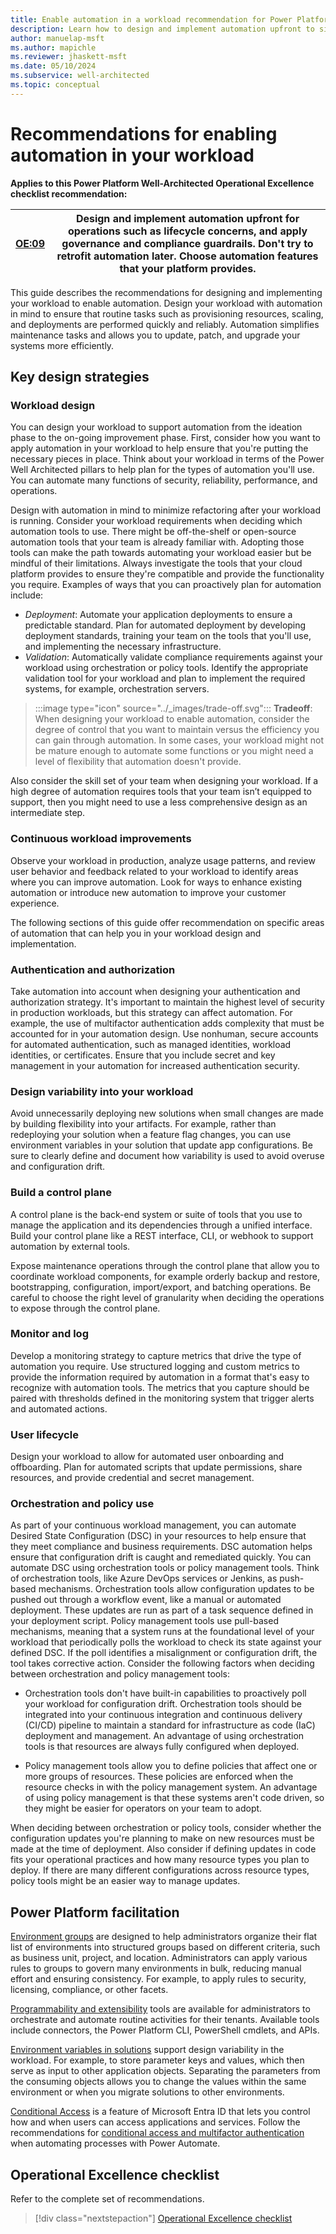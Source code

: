 ```yaml
---
title: Enable automation in a workload recommendation for Power Platform workloads
description: Learn how to design and implement automation upfront to simplify maintenance tasks, apply governance and address deployment concerns. 
author: manuelap-msft
ms.author: mapichle
ms.reviewer: jhaskett-msft
ms.date: 05/10/2024
ms.subservice: well-architected
ms.topic: conceptual
---
```


# Recommendations for enabling automation in your workload

**Applies to this Power Platform Well-Architected Operational Excellence checklist recommendation:**

|[OE:09](checklist.md)| **Design and implement automation upfront for operations such as lifecycle concerns, and apply governance and compliance guardrails. Don't try to retrofit automation later. Choose automation features that your platform provides.** |
|---|---|

This guide describes the recommendations for designing and implementing your workload to enable automation. Design your workload with automation in mind to ensure that routine tasks such as provisioning resources, scaling, and deployments are performed quickly and reliably. Automation simplifies maintenance tasks and allows you to update, patch, and upgrade your systems more efficiently.

## Key design strategies

### Workload design

You can design your workload to support automation from the ideation phase to the on-going improvement phase. First, consider how you want to apply automation in your workload to help ensure that you're putting the necessary pieces in place. Think about your workload in terms of the Power Well Architected pillars to help plan for the types of automation you'll use. You can automate many functions of security, reliability, performance, and operations.

Design with automation in mind to minimize refactoring after your workload is running. Consider your workload requirements when deciding which automation tools to use. There might be off-the-shelf or open-source automation tools that your team is already familiar with. Adopting those tools can make the path towards automating your workload easier but be mindful of their limitations. Always investigate the tools that your cloud platform provides to ensure they're compatible and provide the functionality you require. Examples of ways that you can proactively plan for automation include:

- *Deployment*: Automate your application deployments to ensure a predictable standard. Plan for automated deployment by developing deployment standards, training your team on the tools that you'll use, and implementing the necessary infrastructure.
- *Validation*: Automatically validate compliance requirements against your workload using orchestration or policy tools. Identify the appropriate validation tool for your workload and plan to implement the required systems, for example, orchestration servers.

> :::image type="icon" source="../_images/trade-off.svg"::: **Tradeoff**: When designing your workload to enable automation, consider the degree of control that you want to maintain versus the efficiency you can gain through automation. In some cases, your workload might not be mature enough to automate some functions or you might need a level of flexibility that automation doesn't provide.

Also consider the skill set of your team when designing your workload. If a high degree of automation requires tools that your team isn’t equipped to support, then you might need to use a less comprehensive design as an intermediate step.

### Continuous workload improvements

Observe your workload in production, analyze usage patterns, and review user behavior and feedback related to your workload to identify areas where you can improve automation. Look for ways to enhance existing automation or introduce new automation to improve your customer experience.

The following sections of this guide offer recommendation on specific areas of automation that can help you in your workload design and implementation.

### Authentication and authorization

Take automation into account when designing your authentication and authorization strategy. It's important to maintain the highest level of security in production workloads, but this strategy can affect automation. For example, the use of multifactor authentication adds complexity that must be accounted for in your automation design. Use nonhuman, secure accounts for automated authentication, such as managed identities, workload identities, or certificates. Ensure that you include secret and key management in your automation for increased authentication security.

### Design variability into your workload

Avoid unnecessarily deploying new solutions when small changes are made by building flexibility into your artifacts. For example, rather than redeploying your solution when a feature flag changes, you can use environment variables in your solution that update app configurations. Be sure to clearly define and document how variability is used to avoid overuse and configuration drift.

### Build a control plane

A control plane is the back-end system or suite of tools that you use to manage the application and its dependencies through a unified interface. Build your control plane like a REST interface, CLI, or webhook to support automation by external tools.

Expose maintenance operations through the control plane that allow you to coordinate workload components, for example orderly backup and restore, bootstrapping, configuration, import/export, and batching operations. Be careful to choose the right level of granularity when deciding the operations to expose through the control plane.

### Monitor and log

Develop a monitoring strategy to capture metrics that drive the type of automation you require. Use structured logging and custom metrics to provide the information required by automation in a format that's easy to recognize with automation tools. The metrics that you capture should be paired with thresholds defined in the monitoring system that trigger alerts and automated actions.

### User lifecycle

Design your workload to allow for automated user onboarding and offboarding. Plan for automated scripts that update permissions, share resources, and provide credential and secret management.

### Orchestration and policy use

As part of your continuous workload management, you can automate Desired State Configuration (DSC) in your resources to help ensure that they meet compliance and business requirements. DSC automation helps ensure that configuration drift is caught and remediated quickly. You can automate DSC using orchestration tools or policy management tools. Think of orchestration tools, like Azure DevOps services or Jenkins, as push-based mechanisms. Orchestration tools allow configuration updates to be pushed out through a workflow event, like a manual or automated deployment. These updates are run as part of a task sequence defined in your deployment script. Policy management tools use pull-based mechanisms, meaning that a system runs at the foundational level of your workload that periodically polls the workload to check its state against your defined DSC. If the poll identifies a misalignment or configuration drift, the tool takes corrective action. Consider the following factors when deciding between orchestration and policy management tools:

- Orchestration tools don't have built-in capabilities to proactively poll your workload for configuration drift. Orchestration tools should be integrated into your continuous integration and continuous delivery (CI/CD) pipeline to maintain a standard for infrastructure as code (IaC) deployment and management. An advantage of using orchestration tools is that resources are always fully configured when deployed.

- Policy management tools allow you to define policies that affect one or more groups of resources. These policies are enforced when the resource checks in with the policy management system. An advantage of using policy management is that these systems aren't code driven, so they might be easier for operators on your team to adopt.

When deciding between orchestration or policy tools, consider whether the configuration updates you're planning to make on new resources must be made at the time of deployment. Also consider if defining updates in code fits your operational practices and how many resource types you plan to deploy. If there are many different configurations across resource types, policy tools might be an easier way to manage updates.

## Power Platform facilitation

[Environment groups](/power-platform/admin/environment-groups) are designed to help administrators organize their flat list of environments into structured groups based on different criteria, such as business unit, project, and location. Administrators can apply various rules to groups to govern many environments in bulk, reducing manual effort and ensuring consistency. For example, to apply rules to security, licensing, compliance, or other facets.

[Programmability and extensibility](/power-platform/admin/programmability-extensibility-overview#available-tools) tools are available for administrators to orchestrate and automate routine activities for their tenants. Available tools include connectors, the Power Platform CLI, PowerShell cmdlets, and APIs.

[Environment variables in solutions](/power-apps/maker/data-platform/environmentvariables) support design variability in the workload. For example, to store parameter keys and values, which then serve as input to other application objects. Separating the parameters from the consuming objects allows you to change the values within the same environment or when you migrate solutions to other environments.

[Conditional Access](/azure/active-directory/conditional-access/overview) is a feature of Microsoft Entra ID that lets you control how and when users can access applications and services. Follow the recommendations for [conditional access and multifactor authentication](/troubleshoot/power-platform/power-automate/conditional-access-and-multi-factor-authentication-in-flow) when automating processes with Power Automate.

## Operational Excellence checklist

Refer to the complete set of recommendations.

> [!div class="nextstepaction"]
> [Operational Excellence checklist](checklist.md)
